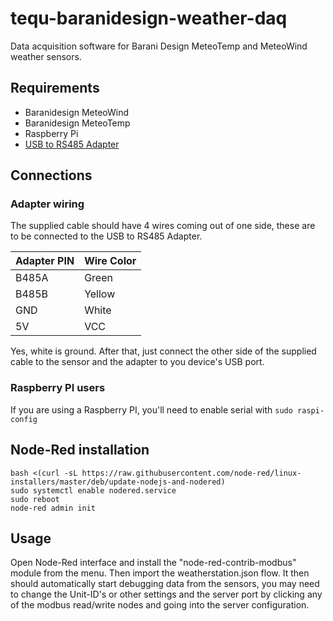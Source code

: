 # tequ-baranidesign-weather-daq
Data acquisition software for Barani Design MeteoTemp and MeteoWind weather sensors.

## Requirements
- Baranidesign MeteoWind
- Baranidesign MeteoTemp
- Raspberry Pi
- [USB to RS485 Adapter](https://www.dfrobot.com/product-1029.html)

## Connections

### Adapter wiring
The supplied cable should have 4 wires coming out of one side, these are to be connected to the USB to RS485 Adapter.

| Adapter PIN | Wire Color |
| ----------- | ---------- |
| B485A | Green |
| B485B | Yellow |
| GND | White |
| 5V | VCC |

Yes, white is ground.
After that, just connect the other side of the supplied cable to the sensor and the adapter to you device's USB port.

### Raspberry PI users

If you are using a Raspberry PI, you'll need to enable serial with `sudo raspi-config`

## Node-Red installation

```
bash <(curl -sL https://raw.githubusercontent.com/node-red/linux-installers/master/deb/update-nodejs-and-nodered)
sudo systemctl enable nodered.service
sudo reboot
node-red admin init
```

## Usage

Open Node-Red interface and install the "node-red-contrib-modbus" module from the menu. Then import the weatherstation.json flow.
It then should automatically start debugging data from the sensors, you may need to change the Unit-ID's or other settings and the server port by clicking any of the modbus read/write nodes and going into the server configuration.
